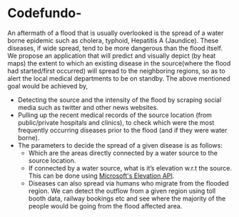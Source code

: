 # Codefundo-

An aftermath of a flood that is usually overlooked is the spread of a water borne epidemic such as cholera, typhoid, Hepatitis A (Jaundice). These diseases, if wide spread, tend to be more dangerous than the flood itself.
We propose an application that will predict and visually depict (by heat maps) the extent to which an existing disease in the source(where the flood had started/first occurred) will spread to the neighboring regions, so as to alert the local medical departments to be on standby.
The above mentioned goal would be achieved by,	

- Detecting the source and the intensity of the flood by scraping social media such as twitter and other news websites.
- Pulling 	up the recent medical records of the source location (from public/private hospitals and clinics), to check which were the most frequently occurring diseases prior to the flood (and if they were water borne).
- The parameters to decide the spread of a given disease is as follows:
  - Which are the areas directly connected by a water source to the source location.
  - If connected by a water source, what is it’s elevation w.r.t the source. This can be done using [Microsoft's Elevation API](https://msdn.microsoft.com/en-us/library/jj158961.aspx).
  - Diseases can also spread via humans who migrate from the flooded region. We 		can detect the outflow from a given region using toll booth data, railway bookings etc and see where the majority of the people would be going from the flood affected area.
